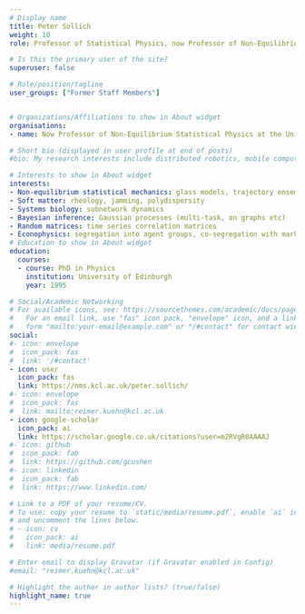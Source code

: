 ```yaml
---
# Display name
title: Peter Sollich
weight: 10
role: Professor of Statistical Physics, now Professor of Non-Equilibrium Statistical Physics at the University of Göttingen

# Is this the primary user of the site?
superuser: false

# Role/position/tagline
user_groups: ["Former Staff Members"]


# Organizations/Affiliations to show in About widget
organisations:
- name: Now Professor of Non-Equilibrium Statistical Physics at the University of Göttingen

# Short bio (displayed in user profile at end of posts)
#bio: My research interests include distributed robotics, mobile computing and programmable matter.

# Interests to show in About widget
interests:
- Non-equilibrium statistical mechanics: glass models, trajectory ensembles, large deviations
- Soft matter: rheology, jamming, polydispersity
- Systems biology: subnetwork dynamics
- Bayesian inference: Gaussian processes (multi-task, on graphs etc)
- Random matrices: time series correlation matrices
- Econophysics: segregation into agent groups, co-segregation with market
# Education to show in About widget
education:
  courses:
  - course: PhD in Physics
    institution: University of Edinburgh
    year: 1995

# Social/Academic Networking
# For available icons, see: https://sourcethemes.com/academic/docs/page-builder/#icons
#   For an email link, use "fas" icon pack, "envelope" icon, and a link in the
#   form "mailto:your-email@example.com" or "/#contact" for contact widget.
social:
#- icon: envelope
#  icon_pack: fas
#  link: '/#contact'
- icon: user
  icon_pack: fas
  link: https://nms.kcl.ac.uk/peter.sollich/
#- icon: envelope
#  icon_pack: fas
#  link: mailto:reimer.kuehn@kcl.ac.uk
- icon: google-scholar
  icon_pack: ai
  link: https://scholar.google.co.uk/citations?user=m2RVgR0AAAAJ
#- icon: github
#  icon_pack: fab
#  link: https://github.com/gcushen
#- icon: linkedin
#  icon_pack: fab
#  link: https://www.linkedin.com/

# Link to a PDF of your resume/CV.
# To use: copy your resume to `static/media/resume.pdf`, enable `ai` icons in `params.toml`,
# and uncomment the lines below.
# - icon: cv
#   icon_pack: ai
#   link: media/resume.pdf

# Enter email to display Gravatar (if Gravatar enabled in Config)
#email: "reimer.kuehn@kcl.ac.uk"

# Highlight the author in author lists? (true/false)
highlight_name: true
---
```

